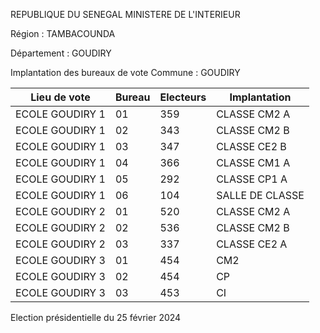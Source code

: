 REPUBLIQUE DU SENEGAL MINISTERE DE L'INTERIEUR

Région : TAMBACOUNDA

Département : GOUDIRY

Implantation des bureaux de vote Commune : GOUDIRY

| Lieu de vote | Bureau | Electeurs | Implantation |
| - | - | - | - |
| ECOLE GOUDIRY 1 | 01 | 359 | CLASSE CM2 A |
| ECOLE GOUDIRY 1 | 02 | 343 | CLASSE CM2 B |
| ECOLE GOUDIRY 1 | 03 | 347 | CLASSE CE2 B |
| ECOLE GOUDIRY 1 | 04 | 366 | CLASSE CM1 A |
| ECOLE GOUDIRY 1 | 05 | 292 | CLASSE CP1 A |
| ECOLE GOUDIRY 1 | 06 | 104 | SALLE DE CLASSE |
| ECOLE GOUDIRY 2 | 01 | 520 | CLASSE CM2 A |
| ECOLE GOUDIRY 2 | 02 | 536 | CLASSE CM2 B |
| ECOLE GOUDIRY 2 | 03 | 337 | CLASSE CE2 A |
| ECOLE GOUDIRY 3 | 01 | 454 | CM2 |
| ECOLE GOUDIRY 3 | 02 | 454 | CP |
| ECOLE GOUDIRY 3 | 03 | 453 | CI |

<!-- PageNumber="7/16" -->

Election présidentielle du 25 février 2024
